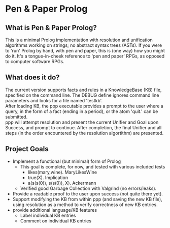 # Pen & Paper Prolog
## What is Pen & Paper Prolog?
This is a minimal Prolog implementation with resolution and unification algorithms working on strings; no abstract syntax trees (ASTs). If you were to 'run' Prolog by hand, with pen and paper, this is (one way) how you might do it.  It's a tongue-in-cheek reference to 'pen and paper' RPGs, as opposed to computer software RPGs.  
## What does it do?
The current version supports facts and rules in a KnowledgeBase (KB) file, specified on the command line. The DEBUG define ignores command line parameters and looks for a file named 'testkb'.  
After loading KB, the ppp executable provides a prompt to the user where a query, in the form of a fact (ending in a period), or the atom 'quit.' can be submitted.  
ppp will attempt resolution and present the current Unifier and Goal upon Success, and prompt to continue. After completion, the final Unifier and all steps (in the order encountered by the resolution algortithm) are presented.  
## Project Goals
- Implement a functional (but minimal) form of Prolog
  - This goal is complete, for now, and tested with various included tests
    - likes(mary,wine). MaryLikesWine
    - true(X). Implication
    - a(s(s(0)), s(s(0)), X). Ackermann
  - Verified good Garbage Collection with Valgrind (no errors/leaks).
- Provide a readable proof to the user upon success (not quite there yet).  
- Support modifying the KB from within ppp (and saving the new KB file), using resolution as a method to verify correctness of new KB entries.
- provide additional language/KB features
  - Label individual KB entries
  - Comment on individual KB entries
